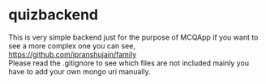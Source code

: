 # quizbackend
This is very simple backend just for the purpose of MCQApp if you want to see a more complex one you can see,
https://github.com/ipranshujain/family  
Please read the .gitignore to see which files are not included mainly you have to add your own mongo uri manually.
